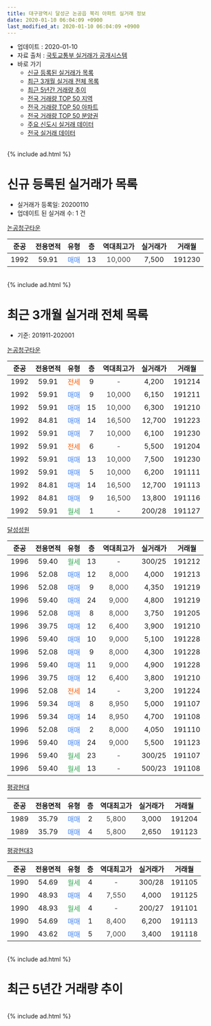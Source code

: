 ```yaml
---
title: 대구광역시 달성군 논공읍 북리 아파트 실거래 정보
date: 2020-01-10 06:04:09 +0900
last_modified_at: 2020-01-10 06:04:09 +0900
---
```


* 업데이트 : 2020-01-10
* 자료 출처 : [국토교통부 실거래가 공개시스템](http://rt.molit.go.kr)
* 바로 가기
    * [신규 등록된 실거래가 목록](#신규-등록된-실거래가-목록)
    * [최근 3개월 실거래 전체 목록](#최근-3개월-실거래-전체-목록)
    * [최근 5년간 거래량 추이](#최근-5년간-거래량-추이)
    * [전국 거래량 TOP 50 지역](https://inasie.github.io/apt-trade-info/최근-3개월-전국에서-가장-거래가-많이-발생한-지역)
    * [전국 거래량 TOP 50 아파트](https://inasie.github.io/apt-trade-info/최근-3개월-전국에서-가장-거래가-많이-발생한-아파트)
    * [전국 거래량 TOP 50 분양권](https://inasie.github.io/apt-trade-info/최근-3개월-전국에서-가장-거래가-많이-발생한-분양권)
    * [주요 신도시 실거래 데이터](https://inasie.github.io/apt-trade-info/주요-신도시)
    * [전국 실거래 데이터](https://inasie.github.io/apt-trade-info/전국)
<br>
{% include ad.html %}
<br>

# 신규 등록된 실거래가 목록
* 실거래가 등록일: 20200110
* 업데이트 된 실거래 수: 1 건


[논공청구타운](https://search.naver.com/search.naver?query=%EB%8C%80%EA%B5%AC%EA%B4%91%EC%97%AD%EC%8B%9C+%EB%8B%AC%EC%84%B1%EA%B5%B0+%EB%85%BC%EA%B3%B5%EC%9D%8D+%EB%B6%81%EB%A6%AC+%EB%85%BC%EA%B3%B5%EC%B2%AD%EA%B5%AC%ED%83%80%EC%9A%B4)

|준공|전용면적|유형|층|역대최고가|실거래가|거래월|
|:---:|:---:|:---:|:---:|:---:|:---:|:---:|
|1992|59.91|<span style="color:#4285f3">매매</span>|13|<span style="color:#444444">10,000</span>|7,500|191230|


<br>
{% include ad.html %}
<br>

# 최근 3개월 실거래 전체 목록
* 기준: 201911-202001


[논공청구타운](https://search.naver.com/search.naver?query=%EB%8C%80%EA%B5%AC%EA%B4%91%EC%97%AD%EC%8B%9C+%EB%8B%AC%EC%84%B1%EA%B5%B0+%EB%85%BC%EA%B3%B5%EC%9D%8D+%EB%B6%81%EB%A6%AC+%EB%85%BC%EA%B3%B5%EC%B2%AD%EA%B5%AC%ED%83%80%EC%9A%B4)

|준공|전용면적|유형|층|역대최고가|실거래가|거래월|
|:---:|:---:|:---:|:---:|:---:|:---:|:---:|
|1992|59.91|<span style="color:#ff5a00">전세</span>|9|<span style="color:#444444">-</span>|4,200|191214|
|1992|59.91|<span style="color:#4285f3">매매</span>|9|<span style="color:#444444">10,000</span>|6,150|191211|
|1992|59.91|<span style="color:#4285f3">매매</span>|15|<span style="color:#444444">10,000</span>|6,300|191210|
|1992|84.81|<span style="color:#4285f3">매매</span>|14|<span style="color:#444444">16,500</span>|12,700|191223|
|1992|59.91|<span style="color:#4285f3">매매</span>|7|<span style="color:#444444">10,000</span>|6,100|191230|
|1992|59.91|<span style="color:#ff5a00">전세</span>|6|<span style="color:#444444">-</span>|5,500|191204|
|1992|59.91|<span style="color:#4285f3">매매</span>|13|<span style="color:#444444">10,000</span>|7,500|191230|
|1992|59.91|<span style="color:#4285f3">매매</span>|5|<span style="color:#444444">10,000</span>|6,200|191111|
|1992|84.81|<span style="color:#4285f3">매매</span>|14|<span style="color:#444444">16,500</span>|12,700|191113|
|1992|84.81|<span style="color:#4285f3">매매</span>|9|<span style="color:#444444">16,500</span>|13,800|191116|
|1992|59.91|<span style="color:#34a853">월세</span>|1|<span style="color:#444444">-</span>|200/28|191127|

[달성성원](https://search.naver.com/search.naver?query=%EB%8C%80%EA%B5%AC%EA%B4%91%EC%97%AD%EC%8B%9C+%EB%8B%AC%EC%84%B1%EA%B5%B0+%EB%85%BC%EA%B3%B5%EC%9D%8D+%EB%B6%81%EB%A6%AC+%EB%8B%AC%EC%84%B1%EC%84%B1%EC%9B%90)

|준공|전용면적|유형|층|역대최고가|실거래가|거래월|
|:---:|:---:|:---:|:---:|:---:|:---:|:---:|
|1996|59.40|<span style="color:#34a853">월세</span>|13|<span style="color:#444444">-</span>|300/25|191212|
|1996|52.08|<span style="color:#4285f3">매매</span>|12|<span style="color:#444444">8,000</span>|4,000|191213|
|1996|52.08|<span style="color:#4285f3">매매</span>|9|<span style="color:#444444">8,000</span>|4,350|191219|
|1996|59.40|<span style="color:#4285f3">매매</span>|24|<span style="color:#444444">9,000</span>|4,800|191219|
|1996|52.08|<span style="color:#4285f3">매매</span>|8|<span style="color:#444444">8,000</span>|3,750|191205|
|1996|39.75|<span style="color:#4285f3">매매</span>|12|<span style="color:#444444">6,400</span>|3,900|191210|
|1996|59.40|<span style="color:#4285f3">매매</span>|10|<span style="color:#444444">9,000</span>|5,100|191228|
|1996|52.08|<span style="color:#4285f3">매매</span>|9|<span style="color:#444444">8,000</span>|4,300|191228|
|1996|59.40|<span style="color:#4285f3">매매</span>|11|<span style="color:#444444">9,000</span>|4,900|191228|
|1996|39.75|<span style="color:#4285f3">매매</span>|12|<span style="color:#444444">6,400</span>|3,800|191210|
|1996|52.08|<span style="color:#ff5a00">전세</span>|14|<span style="color:#444444">-</span>|3,200|191224|
|1996|59.34|<span style="color:#4285f3">매매</span>|8|<span style="color:#444444">8,950</span>|5,000|191107|
|1996|59.34|<span style="color:#4285f3">매매</span>|14|<span style="color:#444444">8,950</span>|4,700|191108|
|1996|52.08|<span style="color:#4285f3">매매</span>|2|<span style="color:#444444">8,000</span>|4,050|191110|
|1996|59.40|<span style="color:#4285f3">매매</span>|24|<span style="color:#444444">9,000</span>|5,500|191123|
|1996|59.40|<span style="color:#34a853">월세</span>|23|<span style="color:#444444">-</span>|300/25|191107|
|1996|59.40|<span style="color:#34a853">월세</span>|13|<span style="color:#444444">-</span>|500/23|191108|

[평광현대](https://search.naver.com/search.naver?query=%EB%8C%80%EA%B5%AC%EA%B4%91%EC%97%AD%EC%8B%9C+%EB%8B%AC%EC%84%B1%EA%B5%B0+%EB%85%BC%EA%B3%B5%EC%9D%8D+%EB%B6%81%EB%A6%AC+%ED%8F%89%EA%B4%91%ED%98%84%EB%8C%80)

|준공|전용면적|유형|층|역대최고가|실거래가|거래월|
|:---:|:---:|:---:|:---:|:---:|:---:|:---:|
|1989|35.79|<span style="color:#4285f3">매매</span>|2|<span style="color:#444444">5,800</span>|3,000|191204|
|1989|35.79|<span style="color:#4285f3">매매</span>|4|<span style="color:#444444">5,800</span>|2,650|191123|

[평광현대3](https://search.naver.com/search.naver?query=%EB%8C%80%EA%B5%AC%EA%B4%91%EC%97%AD%EC%8B%9C+%EB%8B%AC%EC%84%B1%EA%B5%B0+%EB%85%BC%EA%B3%B5%EC%9D%8D+%EB%B6%81%EB%A6%AC+%ED%8F%89%EA%B4%91%ED%98%84%EB%8C%803)

|준공|전용면적|유형|층|역대최고가|실거래가|거래월|
|:---:|:---:|:---:|:---:|:---:|:---:|:---:|
|1990|54.69|<span style="color:#34a853">월세</span>|4|<span style="color:#444444">-</span>|300/28|191105|
|1990|48.93|<span style="color:#4285f3">매매</span>|4|<span style="color:#444444">7,550</span>|4,000|191125|
|1990|48.93|<span style="color:#34a853">월세</span>|4|<span style="color:#444444">-</span>|200/27|191101|
|1990|54.69|<span style="color:#4285f3">매매</span>|1|<span style="color:#444444">8,400</span>|6,200|191113|
|1990|43.62|<span style="color:#4285f3">매매</span>|5|<span style="color:#444444">7,000</span>|3,400|191118|


<br>
{% include ad.html %}
<br>

# 최근 5년간 거래량 추이


<div style="width:100%;">
    <canvas id="deal_progress" height="200"></canvas>
</div>

<script>
new Chart(document.getElementById("deal_progress"), {
    type: 'line',
    data: {
        labels: ['201501','201502','201503','201504','201505','201506','201507','201508','201509','201510','201511','201512','201601','201602','201603','201604','201605','201606','201607','201608','201609','201610','201611','201612','201701','201702','201703','201704','201705','201706','201707','201708','201709','201710','201711','201712','201801','201802','201803','201804','201805','201806','201807','201808','201809','201810','201811','201812','201901','201902','201903','201904','201905','201906','201907','201908','201909','201910','201911','201912','202001'],
        datasets: [{
            label: '매매',
            pointRadius: 1,
            data: [12, 18, 31, 17, 23, 31, 19, 12, 15, 22, 15, 12, 13, 13, 13, 12, 18, 24, 19, 27, 14, 17, 15, 11, 16, 19, 15, 17, 13, 16, 18, 10, 10, 10, 14, 7, 17, 11, 11, 9, 11, 6, 12, 13, 11, 15, 17, 9, 16, 16, 10, 10, 18, 11, 16, 8, 9, 21, 11, 15, 0],
            borderColor: "rgba(255, 201, 14, 1)",
            backgroundColor: "rgba(255, 201, 14, 0.5)",
            fill: false,
            lineTension: 0
        },{
            label: '전월세',
            pointRadius: 1,
            data: [4, 10, 11, 10, 11, 8, 10, 7, 9, 11, 10, 11, 9, 10, 5, 7, 11, 5, 3, 10, 5, 12, 6, 2, 3, 9, 14, 2, 8, 5, 7, 5, 6, 6, 4, 4, 6, 7, 3, 8, 7, 1, 0, 7, 3, 5, 5, 5, 2, 3, 3, 3, 4, 2, 6, 4, 2, 5, 5, 4, 0],
            borderColor: "rgba(0, 141, 185, 1)",
            backgroundColor: "rgba(0, 141, 185, 0.5)",
            fill: false,
            lineTension: 0
        }
        ]
    },
    options: {
        responsive: true,
        title: {
            display: false
        },
        tooltips: {
            mode: 'index',
            intersect: false
        },
        hover: {
            mode: 'nearest',
            intersect: true
        },
        scales: {
            xAxes: [{
                display: true,
                scaleLabel: {
                    display: true,
                    labelString: '년/월'
                }
            }],
            yAxes: [{
                display: true,
                ticks: {
                    suggestedMin: 0,
                },
                scaleLabel: {
                    display: true,
                    labelString: '실거래 수'
                }
            }]
        }
    }
});

</script>


<br>
{% include ad.html %}
<br>

